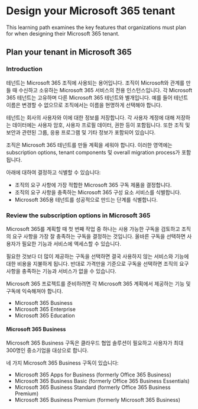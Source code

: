 ﻿
# Design your Microsoft 365 tenant

This learning path examines the key features that organizations must plan for when designing their Microsoft 365 tenant.

## Plan your tenant in Microsoft 365

### Introduction

테넌트는 Microsoft 365 조직에 사용되는 용어입니다. 조직이 Microsoft와 관계를 만들 때 수신하고 소유하는 Microsoft 365 서비스의 전용 인스턴스입니다. 각 Microsoft 365 테넌트는 고유하며 다른 Microsoft 365 테넌트와 별개입니다. 예를 들어 테넌트 이름은 변경할 수 없으므로 조직에서는 이름을 현명하게 선택해야 합니다.

테넌트는 회사의 사용자와 이에 대한 정보를 저장합니다. 각 사용자 계정에 대해 저장하는 데이터에는 사용자 암호, 사용자 프로필 데이터, 권한 등이 포함됩니다. 또한 조직 및 보안과 관련된 그룹, 응용 프로그램 및 기타 정보가 포함되어 있습니다.

조직은 Microsoft 365 테넌트를 만들 계획을 세워야 합니다. 이러한 영역에는 subscription options, tenant components 및 overall migration process가 포함됩니다.

아래에 대하여 결정하고 식별할 수 있습니다:

- 조직의 요구 사항에 가장 적합한 Microsoft 365 구독 제품을 결정합니다.
- 조직의 요구 사항을 충족하는 Microsoft 365 구성 요소 서비스를 식별합니다.
- Microsoft 365용 테넌트를 성공적으로 만드는 단계를 식별합니다.

### Review the subscription options in Microsoft 365

Microsoft 365를 계획할 때 첫 번째 작업 중 하나는 사용 가능한 구독을 검토하고 조직의 요구 사항을 가장 잘 충족하는 구독을 결정하는 것입니다. 올바른 구독을 선택하면 사용자가 필요한 기능과 서비스에 액세스할 수 있습니다.

필요한 것보다 더 많이 제공하는 구독을 선택하면 결국 사용하지 않는 서비스와 기능에 대한 비용을 지불하게 됩니다. 반대로 가격만을 기준으로 구독을 선택하면 조직의 요구 사항을 충족하는 기능과 서비스가 없을 수 있습니다.

Microsoft 365 프로젝트를 준비하려면 각 Microsoft 365 계획에서 제공하는 기능 및 구독에 익숙해져야 합니다.

- Microsoft 365 Business
- Microsoft 365 Enterprise
- Microsoft 365 Education

#### Microsoft 365 Business

Microsoft 365 Business 구독은 클라우드 협업 솔루션이 필요하고 사용자가 최대 300명인 중소기업을 대상으로 합니다.

네 가지 Microsoft 365 Business 구독이 있습니다:

- Microsoft 365 Apps for Business (formerly Office 365 Business)
- Microsoft 365 Business Basic (formerly Office 365 Business Essentials)
- Microsoft 365 Business Standard (formerly Office 365 Business Premium)
- Microsoft 365 Business Premium (formerly Microsoft 365 Business)


